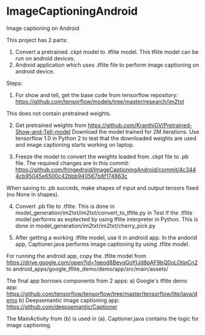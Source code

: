 # ImageCaptioningAndroid
Image captioning on Android


This project has 2 parts:
1) Convert a pretrained .ckpt model to .tflite model. This tflite model can be run on android devices.
2) Android application which uses .tflite file to perform image captioning on android device.

Steps:
1) For show and tell, get the base code from tensorflow repository: https://github.com/tensorflow/models/tree/master/research/im2txt

This does not contain pretrained weights.

2) Get pretrained weights from https://github.com/KranthiGV/Pretrained-Show-and-Tell-model
Download the model trained for 2M iterations.
Use tensorflow 1.0 in Python 2 to test that the downloaded weights are used and image captioning starts working on laptop.

3) Freeze the model to convert the weights loaded from .ckpt file to .pb file.
The required changes are in this commit: https://github.com/fringedroid/ImageCaptioningAndroid/commit/4c3444cb95045e6500c42bbb940567b8f174863c

When saving to .pb succeds, make shapes of input and output tensors fixed (no None in shapes).

4) Convert .pb file to .tflite.
This is done in model_generation/im2txt/im2txt/convert_to_tflite.py
in 
Test if the .tflite model performs as exptected by using tflite interpreter in Python.
This is done in model_generation/im2txt/im2txt/cherry_pick.py

5) After getting a working .tflite model, use it in android app.
In the andorid app, Captioner.java performs image captioning by using .tflite model.

For running the android app, copy the .tflite model from https://drive.google.com/open?id=1qeod8BevqGoYIJd8pAF9bQ0oLOtipCn2 to android_apps/google_tflite_demo/demo/app/src/main/assets/

The final app borrows components from 2 apps:
a) Google's tflite demo app: https://github.com/tensorflow/tensorflow/tree/master/tensorflow/lite/java/demo
b) Deepsemantic image captioning app: https://github.com/deepsemantic/Captioner

The MainActivity from (b) is used in (a).
Captioner.java contains the logic for image captioning.

